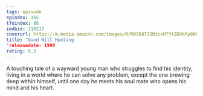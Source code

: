 ```yaml
---
tags: episode
epindex: 165
tfoindex: 86
imdbid: 119217
coverurl: https://m.media-amazon.com/images/M/MV5BOTI0MzcxMTYtZDVkMy00NjY1LTgyMTYtZmUxN2M3NmQ2NWJhXkEyXkFqcGdeQXVyMTQxNzMzNDI@._V1_SX202_CR0,0,202,300_.jpg
title: "Good Will Hunting
"releasedate: 1998
rating: 8.3
---
```


A touching tale of a wayward young man who struggles to find his identity, living in a world where he can solve any problem, except the one brewing deep within himself, until one day he meets his soul mate who opens his mind and his heart.